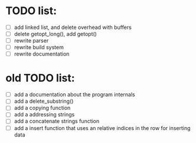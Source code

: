 # TODO list:
- [ ] add linked list, and delete overhead with buffers
- [ ] delete getopt_long(), add getopt()
- [ ] rewrite parser
- [ ] rewrite build system
- [ ] rewrite documentation

# old TODO list:

- [ ] add a documentation about the program internals
- [ ] add a delete_substring()
- [ ] add a copying function
- [ ] add a addressing strings
- [ ] add a concatenate strings function
- [ ] add a insert function that uses an relative indices in the row for inserting data
